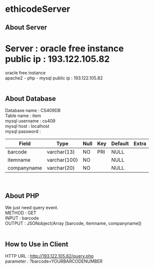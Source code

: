 # ethicodeServer

## About Server

Server : oracle free instance   
public ip : 193.122.105.82   
=======
oracle free instance   
apache2 - php - mysql
public ip : 193.122.105.82   
<br>
## About Database
Database name : CS409DB   
Table name : item   
mysql username : cs409   
mysql host : localhost   
mysql password : 

| Field       | Type         | Null | Key | Default | Extra |
|-------------|--------------|------|-----|---------|-------|
| barcode     | varchar(13)  | NO   | PRI | NULL    |       |
| itemname    | varchar(100) | NO   |     | NULL    |       |
| companyname | varchar(20)  | NO   |     | NULL    |       |   

<br>   

## About PHP
We just need query event.   
METHOD : GET   
INPUT : barcode   
OUTPUT : JSONobject(Array [barcode, itemname, companyname])   
<br>   

## How to Use in Client
HTTP URL : http://193.122.105.82/query.php   
parameter : ?barcode=YOURBARCODENUMBER   

